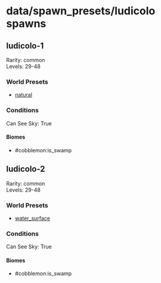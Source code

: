 # data/spawn_presets/ludicolo spawns  
  
## ludicolo-1  
Rarity: common  
Levels: 29-48  
  
### World Presets  
* [natural](/data/world_presets/natural.md)  
  
### Conditions  
Can See Sky: True  
  
#### Biomes  
  * #cobblemon:is_swamp
  
  
## ludicolo-2  
Rarity: common  
Levels: 29-48  
  
### World Presets  
* [water_surface](/data/world_presets/water_surface.md)  
  
### Conditions  
Can See Sky: True  
  
#### Biomes  
  * #cobblemon:is_swamp
  
